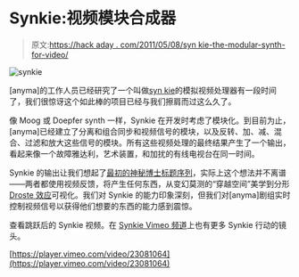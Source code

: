 # Synkie:视频模块合成器

> 原文:[https://hack aday . com/2011/05/08/syn kie-the-modular-synth-for-video/](https://hackaday.com/2011/05/08/synkie-the-modular-synth-for-video/)

![](../Images/3f1f6552b02b72030890eecd7da4b0f5.png "synkie")

[anyma]的工作人员已经研究了一个叫做[syn kie](http://www.anyma.ch/research/synkie/)的模拟视频处理器有一段时间了，我们很惊讶这个如此棒的项目已经与我们擦肩而过这么久了。

像 Moog 或 Doepfer synth 一样，Synkie 在开发时考虑了模块化。到目前为止，[anyma]已经建立了分离和组合同步和视频信号的模块，以及反转、加、减、混合、过滤和放大这些信号的模块。所有这些视频处理的最终结果产生了一个输出，看起来像一个故障雅达利，艺术装置，和加扰的有线电视台在同一时间。

Synkie 的输出让我们想起了[最初的神秘博士标题序列](http://www.youtube.com/watch?v=kvKezE1hZeI#t=24)，实际上这个想法并不离谱——两者都使用视频反馈，将产生任何东西，从变幻莫测的“穿越空间”美学到分形 [Droste 效应](http://en.wikipedia.org/wiki/Droste_effect)可视化。我们对 Synkie 的能力印象深刻，但我们对[anyma]剧组实时控制视频信号以获得他们想要的东西的能力感到震惊。

查看跳跃后的 Synkie 视频。在 [Synkie Vimeo 频道](http://vimeo.com/channels/synkie)上也有更多 Synkie 行动的镜头。

[https://player.vimeo.com/video/23081064](https://player.vimeo.com/video/23081064)